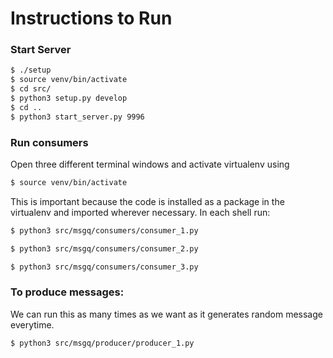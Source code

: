# Instructions to Run

### Start Server

```sh
$ ./setup
$ source venv/bin/activate
$ cd src/
$ python3 setup.py develop
$ cd ..
$ python3 start_server.py 9996
```

### Run consumers

Open three different terminal windows and activate virtualenv using
```sh
$ source venv/bin/activate
```
This is important because the code is installed as a package in the virtualenv and imported wherever necessary.
In each shell run:
```sh
$ python3 src/msgq/consumers/consumer_1.py
```
```sh
$ python3 src/msgq/consumers/consumer_2.py
```
```sh
$ python3 src/msgq/consumers/consumer_3.py
```

### To produce messages:

We can run this as many times as we want as it generates random message everytime.
```sh
$ python3 src/msgq/producer/producer_1.py
```
